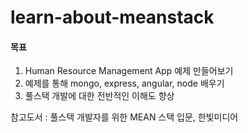 # learn-about-meanstack

<h4>목표</h4>
<ol>
<li>Human Resource Management App 예제 만들어보기</li>
<li>예제를 통해 mongo, express, angular, node 배우기</li>
<li>풀스택 개발에 대한 전반적인 이해도 향상</li>
</ol>

<p>참고도서 : 풀스택 개발자를 위한 MEAN 스택 입문, 한빛미디어</p>

